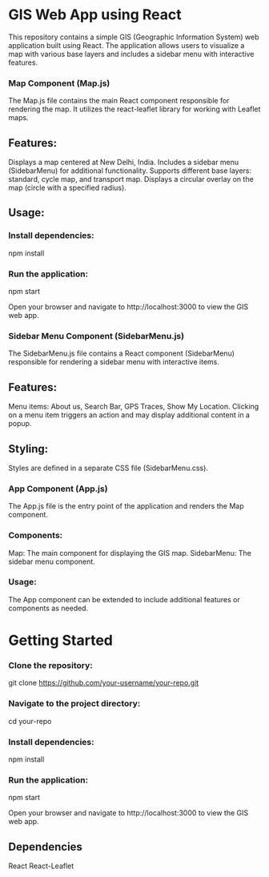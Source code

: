 # GIS Web App using React
This repository contains a simple GIS (Geographic Information System) web application built using React. The application allows users to visualize a map with various base layers and includes a sidebar menu with interactive features.

### Map Component (Map.js)
The Map.js file contains the main React component responsible for rendering the map. It utilizes the react-leaflet library for working with Leaflet maps.

## Features:
Displays a map centered at New Delhi, India.
Includes a sidebar menu (SidebarMenu) for additional functionality.
Supports different base layers: standard, cycle map, and transport map.
Displays a circular overlay on the map (circle with a specified radius).
## Usage:
### Install dependencies:
npm install

### Run the application:
npm start

Open your browser and navigate to http://localhost:3000 to view the GIS web app.

### Sidebar Menu Component (SidebarMenu.js)
The SidebarMenu.js file contains a React component (SidebarMenu) responsible for rendering a sidebar menu with interactive items.

## Features:
Menu items: About us, Search Bar, GPS Traces, Show My Location.
Clicking on a menu item triggers an action and may display additional content in a popup.

## Styling:
Styles are defined in a separate CSS file (SidebarMenu.css).

### App Component (App.js)
The App.js file is the entry point of the application and renders the Map component.

### Components:
Map: The main component for displaying the GIS map.
SidebarMenu: The sidebar menu component.

### Usage:
The App component can be extended to include additional features or components as needed.

# Getting Started
### Clone the repository:
git clone https://github.com/your-username/your-repo.git

### Navigate to the project directory:
cd your-repo

### Install dependencies:
npm install

### Run the application:
npm start

Open your browser and navigate to http://localhost:3000 to view the GIS web app.

## Dependencies
React
React-Leaflet
